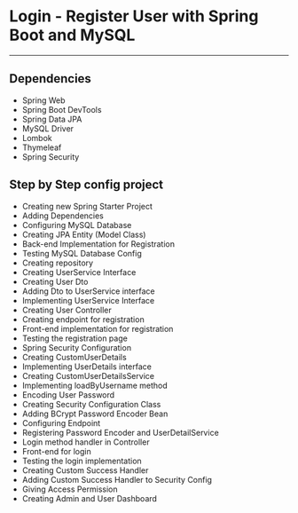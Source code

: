 # Login - Register User with Spring Boot and MySQL #

---

## Dependencies ##

- Spring Web
- Spring Boot DevTools
- Spring Data JPA
- MySQL Driver
- Lombok
- Thymeleaf
- Spring Security

## Step by Step config project ##

- Creating new Spring Starter Project
- Adding Dependencies
- Configuring MySQL Database
- Creating JPA Entity (Model Class)
- Back-end Implementation for Registration
- Testing MySQL Database Config
- Creating repository
- Creating UserService Interface
- Creating User Dto
- Adding Dto to UserService interface
- Implementing UserService Interface
- Creating User Controller
- Creating endpoint for registration
- Front-end implementation for registration  
- Testing the registration page
- Spring Security Configuration
- Creating CustomUserDetails  
- Implementing UserDetails interface
- Creating CustomUserDetailsService
- Implementing loadByUsername method
- Encoding User Password
- Creating Security Configuration Class
- Adding BCrypt Password Encoder Bean
- Configuring Endpoint
- Registering Password Encoder and UserDetailService  
- Login method handler in Controller
- Front-end for login
- Testing the login implementation
- Creating Custom Success Handler  
- Adding Custom Success Handler to Security Config
- Giving Access Permission
- Creating Admin and User Dashboard

